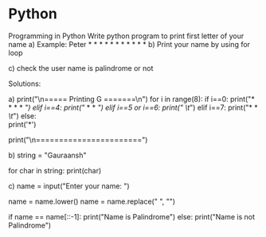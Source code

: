 # Python
Programming in Python
Write python program to print first letter of your name 
a) Example: Peter
               *      *
               *             *
               *              *
               *      *
               *
               *
               *
b) Print your name by using for loop

c) check the user name is palindrome or not


Solutions:

a)
print("\n===== Printing G =======\n")
for i in range(8):
    if i==0:
        print("*   *   *   *   *")
    elif i==4:
        print("*      *   *   *")
    elif i==5 or i==6:
        print("*      *\t*")
    elif i==7:
        print("*  *   *\t*")
    else:    
        print('*')

print("\n=======================")


b)
string = "Gauraansh"

for char in string:
    print(char)


c)
name = input("Enter your name: ")

name = name.lower()
name = name.replace(" ", "")

if name == name[::-1]:
    print("Name is Palindrome")
else:
    print("Name is not Palindrome")
